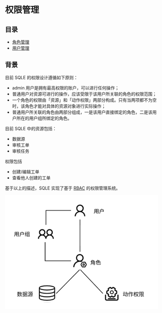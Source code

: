 # 权限管理

## 目录
* [角色管理](./role_management.md)
* [用户管理](./user_management.md)

## 背景
目前 SQLE 的权限设计遵循如下原则：
* admin 用户是拥有最高权限的账户，可以进行任何操作；
* 普通用户对资源可进行的操作，应该受限于该用户所关联的角色的权限范围；
* 一个角色的权限由「资源」和「动作权限」两部分构成。只有当两项都不为空时，该角色才能对具体的资源对象进行实际操作；
* 普通用户所关联的角色由两部分组成，一是该用户直接绑定的角色，二是该用户所在的用户组所绑定的角色。

目前 SQLE 中的资源包括：

* 数据源
* 审核工单
* 审核任务

权限包括

* 创建/编辑工单
* 查看他人创建的工单

基于以上的描述，SQLE 实现了基于 [RBAC](https://en.wikipedia.org/wiki/Role-based_access_control) 的权限管理系统。

![SQLE RBAC](./pictures/sqle_rbac.png)
